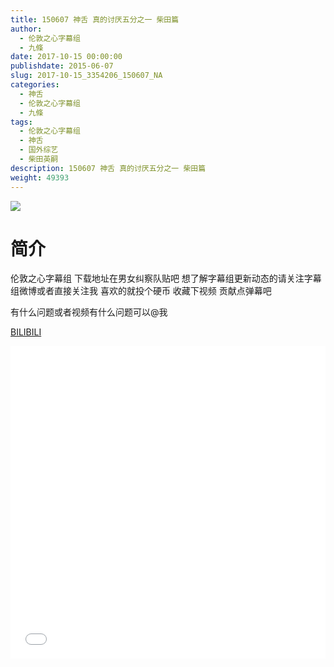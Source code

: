 ```yaml
---
title: 150607 神舌 真的讨厌五分之一 柴田篇
author: 
  - 伦敦之心字幕组
  - 九條
date: 2017-10-15 00:00:00
publishdate: 2015-06-07
slug: 2017-10-15_3354206_150607_NA
categories: 
  - 神舌
  - 伦敦之心字幕组
  - 九條
tags: 
  - 伦敦之心字幕组
  - 神舌
  - 国外综艺
  - 柴田英嗣
description: 150607 神舌 真的讨厌五分之一 柴田篇
weight: 49393
---
```


![](https://i.imgur.com/gNvHhZM.jpg)

# 简介  
伦敦之心字幕组 下载地址在男女纠察队贴吧 想了解字幕组更新动态的请关注字幕组微博或者直接关注我 喜欢的就投个硬币 收藏下视频 贡献点弹幕吧
有什么问题或者视频有什么问题可以@我

  [BILIBILI](https://www.bilibili.com/video/av3354206/)


  <iframe src="//www.bilibili.com/html/html5player.html?cid=5307858&aid=3354206" width="100%" height="500" frameborder="0" allowfullscreen="allowfullscreen"></iframe>
